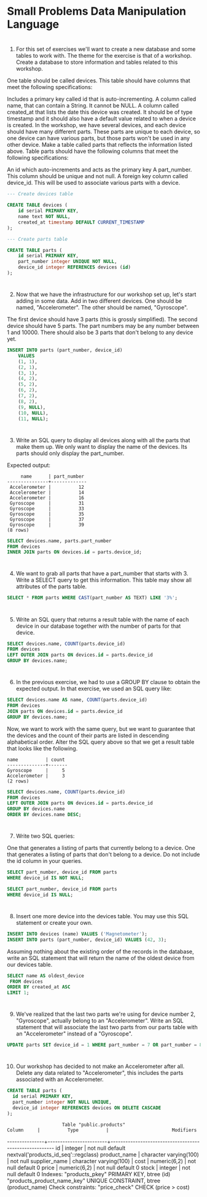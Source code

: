 # Small Problems Data Manipulation Language

#
#

1. For this set of exercises we'll want to create a new database and some tables to work with. The theme for the exercise is that of a workshop. Create a database to store information and tables related to this workshop.

One table should be called devices. This table should have columns that meet the following specifications:

Includes a primary key called id that is auto-incrementing.
A column called name, that can contain a String. It cannot be NULL.
A column called created_at that lists the date this device was created. It should be of type timestamp and it should also have a default value related to when a device is created.
In the workshop, we have several devices, and each device should have many different parts. These parts are unique to each device, so one device can have various parts, but those parts won't be used in any other device. Make a table called parts that reflects the information listed above. Table parts should have the following columns that meet the following specifications:

An id which auto-increments and acts as the primary key
A part_number. This column should be unique and not null.
A foreign key column called device_id. This will be used to associate various parts with a device.


```sql
--- Create devices table

CREATE TABLE devices (
    id serial PRIMARY KEY,
    name text NOT NULL, 
    created_at timestamp DEFAULT CURRENT_TIMESTAMP
);

--- Create parts table

CREATE TABLE parts (
    id serial PRIMARY KEY,
    part_number integer UNIQUE NOT NULL, 
    device_id integer REFERENCES devices (id)
);

```

#

2. Now that we have the infrastructure for our workshop set up, let's start adding in some data. Add in two different devices. One should be named, "Accelerometer". The other should be named, "Gyroscope".

The first device should have 3 parts (this is grossly simplified). The second device should have 5 parts. The part numbers may be any number between 1 and 10000. There should also be 3 parts that don't belong to any device yet.

```sql
INSERT INTO parts (part_number, device_id)
    VALUES
    (1, 1),
    (2, 1), 
    (3, 1),
    (4, 2), 
    (5, 2), 
    (6, 2), 
    (7, 2), 
    (8, 2), 
    (9, NULL),
    (10, NULL),
    (11, NULL);
```

#

3. Write an SQL query to display all devices along with all the parts that make them up. We only want to display the name of the devices. Its parts should only display the part_number.

Expected output:
```
     name      | part_number
---------------+-------------
 Accelerometer |          12
 Accelerometer |          14
 Accelerometer |          16
 Gyroscope     |          31
 Gyroscope     |          33
 Gyroscope     |          35
 Gyroscope     |          37
 Gyroscope     |          39
(8 rows)
```

```sql
SELECT devices.name, parts.part_number
FROM devices
INNER JOIN parts ON devices.id = parts.device_id;
```

#

4. We want to grab all parts that have a part_number that starts with 3. Write a SELECT query to get this information. This table may show all attributes of the parts table.

```sql
SELECT * FROM parts WHERE CAST(part_number AS TEXT) LIKE '3%';
```

#

5. Write an SQL query that returns a result table with the name of each device in our database together with the number of parts for that device.

```sql
SELECT devices.name, COUNT(parts.device_id)
FROM devices
LEFT OUTER JOIN parts ON devices.id = parts.device_id
GROUP BY devices.name;
```

#

6. In the previous exercise, we had to use a GROUP BY clause to obtain the expected output. In that exercise, we used an SQL query like:

```sql
SELECT devices.name AS name, COUNT(parts.device_id)
FROM devices
JOIN parts ON devices.id = parts.device_id
GROUP BY devices.name;
```

Now, we want to work with the same query, but we want to guarantee that the devices and the count of their parts are listed in descending alphabetical order. Alter the SQL query above so that we get a result table that looks like the following.

```
name          | count
--------------+-------
Gyroscope     |     5
Accelerometer |     3
(2 rows)
```

```sql
SELECT devices.name, COUNT(parts.device_id)
FROM devices
LEFT OUTER JOIN parts ON devices.id = parts.device_id
GROUP BY devices.name
ORDER BY devices.name DESC;
```

#

7. Write two SQL queries:

One that generates a listing of parts that currently belong to a device.
One that generates a listing of parts that don't belong to a device.
Do not include the id column in your queries.


```sql
SELECT part_number, device_id FROM parts
WHERE device_id IS NOT NULL;
```


```sql
SELECT part_number, device_id FROM parts
WHERE device_id IS NULL;
```

#


8. Insert one more device into the devices table. You may use this SQL statement or create your own.

```sql
INSERT INTO devices (name) VALUES ('Magnetometer');
INSERT INTO parts (part_number, device_id) VALUES (42, 3);
```

Assuming nothing about the existing order of the records in the database, write an SQL statement that will return the name of the oldest device from our devices table.

```sql
SELECT name AS oldest_device
 FROM devices
ORDER BY created_at ASC
LIMIT 1;
```

#

9. We've realized that the last two parts we're using for device number 2, "Gyroscope", actually belong to an "Accelerometer". Write an SQL statement that will associate the last two parts from our parts table with an "Accelerometer" instead of a "Gyroscope".

```sql
UPDATE parts SET device_id = 1 WHERE part_number = 7 OR part_number = 8;
```

#

10. Our workshop has decided to not make an Accelerometer after all. Delete any data related to "Accelerometer", this includes the parts associated with an Accelerometer.

```sql
CREATE TABLE parts (
  id serial PRIMARY KEY,
  part_number integer NOT NULL UNIQUE,
  device_id integer REFERENCES devices ON DELETE CASCADE
);
```


                        Table "public.products"
    Column     |          Type          |                       Modifiers
---------------+------------------------+-------------------------------------------------------
 id            | integer                | not null default nextval('products_id_seq'::regclass)
 product_name  | character varying(100) | not null
 supplier_name | character varying(100) |
 cost          | numeric(6,2)           | not null default 0
 price         | numeric(6,2)           | not null default 0
 stock         | integer                | not null default 0
Indexes:
    "products_pkey" PRIMARY KEY, btree (id)
    "products_product_name_key" UNIQUE CONSTRAINT, btree (product_name)
Check constraints:
    "price_check" CHECK (price > cost)